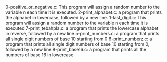 0-positive_or_negative.c: This program will assign a random number to the variable n each time it is executed.
2-print_alphabet.c: a program that prints the alphabet in lowercase, followed by a new line.
1-last_digit.c: This program will assign a random number to the variable n each time it is executed
7-print_tebahpla.c: a program that prints the lowercase alphabet in reverse, followed by a new line
5-print_numbers.c: a program that prints all single digit numbers of base 10 starting from 0
6-print_numberz.c: a program that prints all single digit numbers of base 10 starting from 0, followed by a new line
8-print_base16.c:  a program that prints all the numbers of base 16 in lowercase

